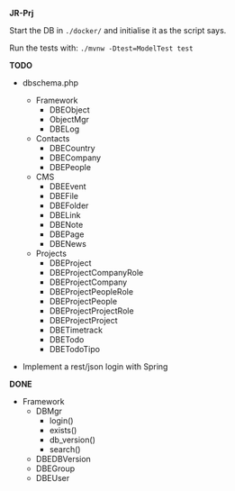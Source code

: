 **JR-Prj**

Start the DB in `./docker/` and initialise it as the script says.

Run the tests with: `./mvnw -Dtest=ModelTest test`


**TODO**
- dbschema.php
  - Framework
    - DBEObject
    - ObjectMgr
    - DBELog
  - Contacts
    - DBECountry
    - DBECompany
    - DBEPeople
  - CMS
    - DBEEvent
    - DBEFile
    - DBEFolder
    - DBELink
    - DBENote
    - DBEPage
    - DBENews
  - Projects
    - DBEProject
    - DBEProjectCompanyRole
    - DBEProjectCompany
    - DBEProjectPeopleRole
    - DBEProjectPeople
    - DBEProjectProjectRole
    - DBEProjectProject
    - DBETimetrack
    - DBETodo
    - DBETodoTipo
    
- Implement a rest/json login with Spring

**DONE**
- Framework
  - DBMgr
    - login()
    - exists()
    - db_version()
    - search()
  - DBEDBVersion
  - DBEGroup
  - DBEUser
